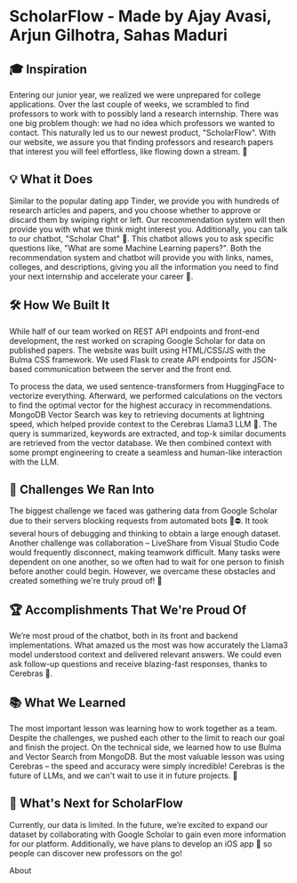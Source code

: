 # **ScholarFlow - Made by Ajay Avasi, Arjun Gilhotra, Sahas Maduri**
## 🎓 Inspiration
Entering our junior year, we realized we were unprepared for college applications. Over the last couple of weeks, we scrambled to find professors to work with to possibly land a research internship. There was one big problem though: we had no idea which professors we wanted to contact. This naturally led us to our newest product, "ScholarFlow". With our website, we assure you that finding professors and research papers that interest you will feel effortless, like flowing down a stream. 🌊

## 💡 What it Does
Similar to the popular dating app Tinder, we provide you with hundreds of research articles and papers, and you choose whether to approve or discard them by swiping right or left. Our recommendation system will then provide you with what we think might interest you. Additionally, you can talk to our chatbot, "Scholar Chat" 🤖. This chatbot allows you to ask specific questions like, "What are some Machine Learning papers?". Both the recommendation system and chatbot will provide you with links, names, colleges, and descriptions, giving you all the information you need to find your next internship and accelerate your career 🚀.

## 🛠️ How We Built It
While half of our team worked on REST API endpoints and front-end development, the rest worked on scraping Google Scholar for data on published papers. The website was built using HTML/CSS/JS with the Bulma CSS framework. We used Flask to create API endpoints for JSON-based communication between the server and the front end.

To process the data, we used sentence-transformers from HuggingFace to vectorize everything. Afterward, we performed calculations on the vectors to find the optimal vector for the highest accuracy in recommendations. MongoDB Vector Search was key to retrieving documents at lightning speed, which helped provide context to the Cerebras Llama3 LLM 🧠. The query is summarized, keywords are extracted, and top-k similar documents are retrieved from the vector database. We then combined context with some prompt engineering to create a seamless and human-like interaction with the LLM.

## 🚧 Challenges We Ran Into
The biggest challenge we faced was gathering data from Google Scholar due to their servers blocking requests from automated bots 🤖⛔. It took several hours of debugging and thinking to obtain a large enough dataset. Another challenge was collaboration – LiveShare from Visual Studio Code would frequently disconnect, making teamwork difficult. Many tasks were dependent on one another, so we often had to wait for one person to finish before another could begin. However, we overcame these obstacles and created something we're truly proud of! 💪

## 🏆 Accomplishments That We're Proud Of
We’re most proud of the chatbot, both in its front and backend implementations. What amazed us the most was how accurately the Llama3 model understood context and delivered relevant answers. We could even ask follow-up questions and receive blazing-fast responses, thanks to Cerebras 🏅.

## 📚 What We Learned
The most important lesson was learning how to work together as a team. Despite the challenges, we pushed each other to the limit to reach our goal and finish the project. On the technical side, we learned how to use Bulma and Vector Search from MongoDB. But the most valuable lesson was using Cerebras – the speed and accuracy were simply incredible! Cerebras is the future of LLMs, and we can't wait to use it in future projects. 🚀

## 🔮 What's Next for ScholarFlow
Currently, our data is limited. In the future, we’re excited to expand our dataset by collaborating with Google Scholar to gain even more information for our platform. Additionally, we have plans to develop an iOS app 📱 so people can discover new professors on the go!

About
